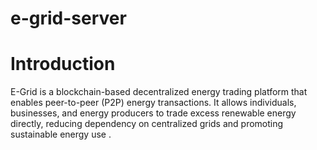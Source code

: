# e-grid-server

# Introduction 

E-Grid is a blockchain-based decentralized energy trading platform that enables peer-to-peer (P2P) energy transactions. It allows individuals, businesses, and energy producers to trade excess renewable energy directly, reducing dependency on centralized grids and promoting sustainable energy use .
